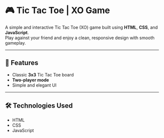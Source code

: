 # 🎮 Tic Tac Toe | XO Game

A simple and interactive Tic Tac Toe (XO) game built using **HTML**, **CSS**, and **JavaScript**.  
Play against your friend and enjoy a clean, responsive design with smooth gameplay.

---

## 🧩 Features
- Classic **3x3** Tic Tac Toe board  
- **Two-player mode**  
- Simple and elegant UI  

---

## 🛠️ Technologies Used
- HTML  
- CSS  
- JavaScript
